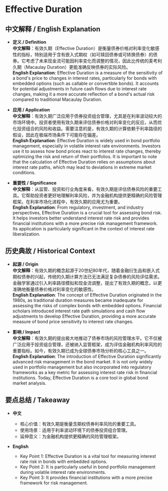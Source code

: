 # Effective Duration

## 中文解释 / English Explanation

* **定义 / Definition**  
  **中文解释**：有效久期（Effective Duration）是衡量债券价格对利率变化敏感性的指标，特别适用于含有嵌入式期权（如可赎回债券或可转换债券）的债券。它考虑了未来现金流可能因利率变化而调整的情况，因此比传统的麦考利久期（Macaulay Duration）更能准确反映债券的实际风险。  
  **English Explanation**: Effective Duration is a measure of the sensitivity of a bond's price to changes in interest rates, particularly for bonds with embedded options (such as callable or convertible bonds). It accounts for potential adjustments in future cash flows due to interest rate changes, making it a more accurate reflection of a bond's actual risk compared to traditional Macaulay Duration.

* **应用 / Application**  
  **中文解释**：有效久期广泛应用于债券投资组合管理，尤其是在利率波动较大的市场环境中。投资者使用有效久期来评估债券价格对利率变化的反应，从而优化投资组合的风险和收益。需要注意的是，有效久期的计算依赖于利率路径的假设，因此在极端市场条件下可能存在偏差。  
  **English Explanation**: Effective Duration is widely used in bond portfolio management, especially in volatile interest rate environments. Investors use it to assess how bond prices react to interest rate changes, thereby optimizing the risk and return of their portfolios. It is important to note that the calculation of Effective Duration relies on assumptions about interest rate paths, which may lead to deviations in extreme market conditions.

* **重要性 / Significance**  
  **中文解释**：从监管、投资和行业角度来看，有效久期是评估债券风险的重要工具。它帮助投资者更好地理解利率风险，并为金融机构提供更精确的风险管理框架。在利率市场化进程中，有效久期的应用尤为重要。  
  **English Explanation**: From regulatory, investment, and industry perspectives, Effective Duration is a crucial tool for assessing bond risk. It helps investors better understand interest rate risk and provides financial institutions with a more precise risk management framework. Its application is particularly significant in the context of interest rate liberalization.

## 历史典故 / Historical Context

* **起源 / Origin**  
  **中文解释**：有效久期的概念起源于20世纪80年代，随着金融衍生品和嵌入式期权债券的兴起，传统的久期计算方法已无法满足复杂债券的风险评估需求。金融学家通过引入利率路径模拟和现金流调整，提出了有效久期的概念，以更准确地衡量债券价格对利率变化的敏感性。  
  **English Explanation**: The concept of Effective Duration originated in the 1980s, as traditional duration measures became inadequate for assessing the risks of complex bonds with embedded options. Financial scholars introduced interest rate path simulations and cash flow adjustments to develop Effective Duration, providing a more accurate measure of bond price sensitivity to interest rate changes.

* **影响 / Impact**  
  **中文解释**：有效久期的提出极大地推动了债券市场的风险管理水平。它不仅被广泛应用于投资组合管理，还被纳入监管框架，成为评估金融机构利率风险的重要指标。如今，有效久期已成为全球债券市场分析的核心工具之一。  
  **English Explanation**: The introduction of Effective Duration significantly advanced risk management in the bond market. It is not only widely used in portfolio management but also incorporated into regulatory frameworks as a key metric for assessing interest rate risk in financial institutions. Today, Effective Duration is a core tool in global bond market analysis.

## 要点总结 / Takeaway

* **中文**  
  - 核心价值：有效久期是衡量含期权债券利率风险的重要工具。  
  - 使用场景：适用于利率波动环境下的债券投资组合管理。  
  - 延伸意义：为金融机构提供更精确的风险管理框架。  

* **English**  
  - Key Point 1: Effective Duration is a vital tool for measuring interest rate risk in bonds with embedded options.  
  - Key Point 2: It is particularly useful in bond portfolio management during volatile interest rate environments.  
  - Key Point 3: It provides financial institutions with a more precise framework for risk management.